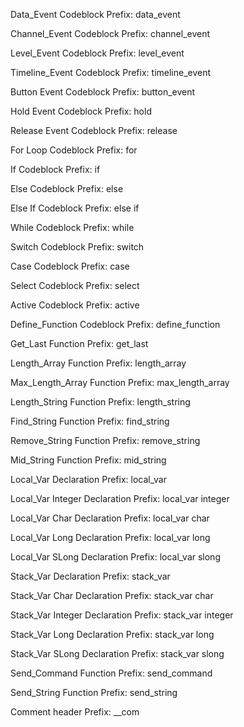 Data_Event Codeblock
Prefix: data_event

Channel_Event Codeblock
Prefix: channel_event

Level_Event Codeblock
Prefix: level_event

Timeline_Event Codeblock
Prefix: timeline_event

Button Event Codeblock
Prefix: button_event

Hold Event Codeblock
Prefix: hold

Release Event Codeblock
Prefix: release

For Loop Codeblock
Prefix: for

If Codeblock
Prefix: if

Else Codeblock
Prefix: else

Else If Codeblock
Prefix: else if

While Codeblock
Prefix: while

Switch Codeblock
Prefix: switch

Case Codeblock
Prefix: case

Select Codeblock
Prefix: select

Active Codeblock
Prefix: active

Define_Function Codeblock
Prefix: define_function

Get_Last Function
Prefix: get_last

Length_Array Function
Prefix: length_array

Max_Length_Array Function
Prefix: max_length_array

Length_String Function
Prefix: length_string

Find_String Function
Prefix: find_string

Remove_String Function
Prefix: remove_string

Mid_String Function
Prefix: mid_string

Local_Var Declaration
Prefix: local_var

Local_Var Integer Declaration
Prefix: local_var integer

Local_Var Char Declaration
Prefix: local_var char

Local_Var Long Declaration
Prefix: local_var long

Local_Var SLong Declaration
Prefix: local_var slong

Stack_Var Declaration
Prefix: stack_var

Stack_Var Char Declaration
Prefix: stack_var char

Stack_Var Integer Declaration
Prefix: stack_var integer

Stack_Var Long Declaration
Prefix: stack_var long

Stack_Var SLong Declaration
Prefix: stack_var slong

Send_Command Function
Prefix: send_command

Send_String Function
Prefix: send_string

Comment header
Prefix: __com
